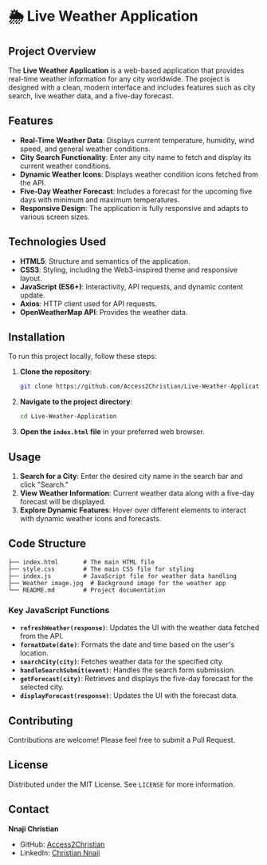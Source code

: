 
# 🌦️ Live Weather Application

## Project Overview

The **Live Weather Application** is a web-based application that provides real-time weather information for any city worldwide. The project is designed with a clean, modern interface and includes features such as city search, live weather data, and a five-day forecast.

## Features

- **Real-Time Weather Data**: Displays current temperature, humidity, wind speed, and general weather conditions.
- **City Search Functionality**: Enter any city name to fetch and display its current weather conditions.
- **Dynamic Weather Icons**: Displays weather condition icons fetched from the API.
- **Five-Day Weather Forecast**: Includes a forecast for the upcoming five days with minimum and maximum temperatures.
- **Responsive Design**: The application is fully responsive and adapts to various screen sizes.

## Technologies Used

- **HTML5**: Structure and semantics of the application.
- **CSS3**: Styling, including the Web3-inspired theme and responsive layout.
- **JavaScript (ES6+)**: Interactivity, API requests, and dynamic content update.
- **Axios**: HTTP client used for API requests.
- **OpenWeatherMap API**: Provides the weather data.

## Installation

To run this project locally, follow these steps:

1. **Clone the repository**:
   ```bash
   git clone https://github.com/Access2Christian/Live-Weather-Application.git
   ```
2. **Navigate to the project directory**:
   ```bash
   cd Live-Weather-Application
   ```
3. **Open the `index.html` file** in your preferred web browser.

## Usage

1. **Search for a City**: Enter the desired city name in the search bar and click "Search."
2. **View Weather Information**: Current weather data along with a five-day forecast will be displayed.
3. **Explore Dynamic Features**: Hover over different elements to interact with dynamic weather icons and forecasts.

## Code Structure

```plaintext
├── index.html       # The main HTML file
├── style.css        # The main CSS file for styling
├── index.js         # JavaScript file for weather data handling
├── Weather image.jpg  # Background image for the weather app
└── README.md        # Project documentation
```

### Key JavaScript Functions

- **`refreshWeather(response)`**: Updates the UI with the weather data fetched from the API.
- **`formatDate(date)`**: Formats the date and time based on the user's location.
- **`searchCity(city)`**: Fetches weather data for the specified city.
- **`handleSearchSubmit(event)`**: Handles the search form submission.
- **`getForecast(city)`**: Retrieves and displays the five-day forecast for the selected city.
- **`displayForecast(response)`**: Updates the UI with the forecast data.

## Contributing

Contributions are welcome! Please feel free to submit a Pull Request.

## License

Distributed under the MIT License. See `LICENSE` for more information.

## Contact

**Nnaji Christian**  
- GitHub: [Access2Christian](https://github.com/Access2Christian)
- LinkedIn: [Christian Nnaji](https://www.linkedin.com/in/christian-nnaji/)
